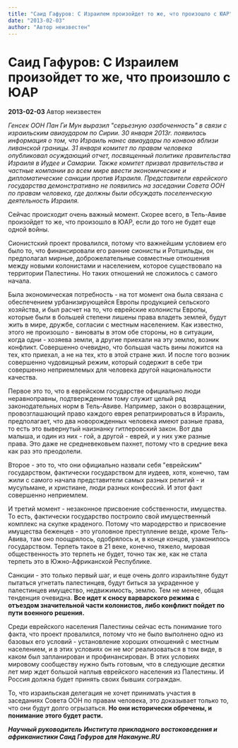 ```yaml
---
title: "Саид Гафуров: С Израилем произойдет то же, что произошло с ЮАР"
date: "2013-02-03"
author: "Автор неизвестен"
---
```


# Саид Гафуров: С Израилем произойдет то же, что произошло с ЮАР

**2013-02-03** Автор неизвестен

*Генсек ООН Пан Ги Мун выразил "серьезную озабоченность" в связи с израильским авиаударом по Сирии. 30 января 2013г. появилась информация о том, что Израиль нанес авиаудары по конвою вблизи ливанской границы. 31 января комитет по правам человека опубликовал осуждающий отчет, посвященный политике правительства Израиля в Иудее и Самарии. Также комитет призвал правительства и частные компании во всем мире ввести экономические и дипломатические санкции против Израиля. Представители еврейского государства демонстративно не появились на заседании Совета ООН по правам человека, где должны были обсуждать поселенческую деятельность Израиля.*

Сейчас происходит очень важный момент. Скорее всего, в Тель-Авиве произойдет то же, что произошло в ЮАР, если до того не будет еще одной войны.

Сионистский проект провалился, потому что важнейшим условием его было то, что финансировали его ранние сионисты и Ротшильды, он предполагал мирные, доброжелательные совместные отношения между новыми колонистами и населением, которое существовало на территории Палестины. Но таких отношений не сложилось с самого начала.

Была экономическая потребность - на тот момент она была связана с обеспечением урбанизирующейся Европы продукцией сельского хозяйства, и был расчет на то, что еврейские колонисты Европы, которые были в большей степени лишены права владеть землей, будут жить в мире, дружбе, согласии с местным населением. Как известно, этого не произошло - виноваты в этом обе стороны, но в ситуации, когда одни - хозяева земли, а другие приехали на эту землю, возник конфликт. Совершенно очевидно, что большая часть вины ложится на тех, кто приехал, а не на тех, кто в этой стране жил. И после того возник совершенно чудовищный режим, который содержит в себе три совершенно неприемлемых для человека другой национальности качества.

Первое это то, что в еврейском государстве официально люди неравноправны, подтверждением тому служит целый ряд законодательных норм в Тель-Авиве. Например, закон о возвращении, провозглашающий право каждого еврея репатриироваться в Израиль, предполагает, что два новорожденных человека имеют разные права, то есть это вывернутый наизнанку гитлеровский закон. Вот два малыша, и один из них - гой, а другой - еврей, и у них уже разные права. Это даже не средневековьем пахнет, потому что в средние века как раз это преодолели.

Второе - это то, что они официально назвали себя "еврейским" государством, фактически государством для иудеев, хотя, конечно, там жили с самого начала представители самых разных религий - и мусульмане, и христиане, люди разных конфессий. И этот факт совершенно неприемлем.

И третий момент - незаконное присвоение собственности, имущества. То есть, фактически государство построило свой имущественный комплекс на скупке краденого. Потому что мародерство и присвоение имущества беженцев - это уголовное преступление везде, кроме Тель-Авива, там оно поощрялось, одобрялось и, в конце концов, узаконилось государством. Терпеть такое в 21 веке, конечно, тяжело, мировая общественность это терпеть не будет, точно так же, как не стала терпеть это в Южно-Африканской Республике.

Санкции - это только первый шаг, и еще очень долго израильтяне будут пытаться угнетать палестинцев, будут биться за украденное у палестинцев имущество, недвижимость, землю. Тем не менее, общая тенденция очевидна. **Все идет к сносу варварского режима с отъездом значительной части колонистов, либо конфликт пойдет по пути военного решения.**

Среди еврейского населения Палестины сейчас есть понимание того факта, что проект провалился, потому что не было выполнено одно из базовых его условий - установление хороших отношений с местным населением, и в этих условиях он не мог реализоваться в том виде, в каком был запланирован и профинансирован. В этих условиях мировому сообществу нужно быть готовым, что в следующие десятки лет мир ждет большой наплыв еврейского населения из Палестины. И Россия должна будет принять своих бывших сограждан.

То, что израильская делегация не хочет принимать участия в заседаниях Совета ООН по правам человека, это доказывает только то, что они будут долго огрызаться. **Но они исторически обречены, и понимание этого будет расти.**

***Научный руководитель Института прикладного востоковедения и африканистики Саид Гафуров для Накануне.RU***
